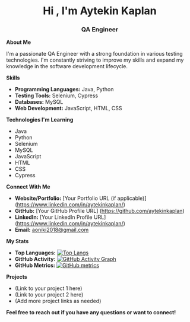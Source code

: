 <h1 align="center">Hi , I'm Aytekin Kaplan</h1>
<h3 align="center">QA Engineer</h3>

**About Me**

I'm a passionate QA Engineer with a strong foundation in various testing technologies. I'm constantly striving to improve my skills and expand my knowledge in the software development lifecycle.

**Skills**

* **Programming Languages:** Java, Python
* **Testing Tools:** Selenium, Cypress
* **Databases:** MySQL
* **Web Development:** JavaScript, HTML, CSS

**Technologies I'm Learning**

* Java
* Python
* Selenium
* MySQL
* JavaScript
* HTML
* CSS
* Cypress

**Connect With Me**

* **Website/Portfolio:** [Your Portfolio URL (if applicable)] (https://www.linkedin.com/in/aytekinkaplan/)
* **GitHub:** [Your GitHub Profile URL] (https://github.com/aytekinkaplan)
* **LinkedIn:** [Your LinkedIn Profile URL] (https://www.linkedin.com/in/aytekinkaplan/)
* **Email:** aoniki2018@gmail.com

**My Stats**

* **Top Languages:** [![Top Langs](https://github-readme-stats.vercel.app/api/top-langs/?username=aytekinkaplan)](https://github.com/anuraghazra/github-readme-stats)
* **GitHub Activity:** [![GitHub Activity Graph](https://activity-graph.herokuapp.com/graph?username=aytekinkaplan)](https://activity-graph.herokuapp.com/graph?username=aytekinkaplan)
* **GitHub Metrics:** [![GitHub metrics](https://metrics.lecoq.io/aytekinkaplan)](https://metrics.lecoq.io/aytekinkaplan)

**Projects**

* (Link to your project 1 here)
* (Link to your project 2 here)
* (Add more project links as needed)

**Feel free to reach out if you have any questions or want to connect!**
